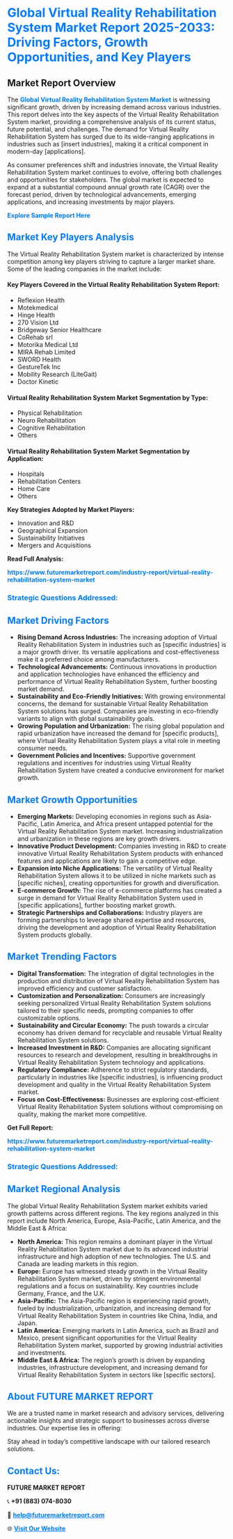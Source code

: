 <h1 style="color: #007BFF;">Global Virtual Reality Rehabilitation System Market Report 2025-2033: Driving Factors, Growth Opportunities, and Key Players</h1>

<section id="overview">
<h2>Market Report Overview</h2>
<p>The <a href="https://www.futuremarketreport.com/industry-report/virtual-reality-rehabilitation-system-market" style="color: #007BFF; text-decoration: none;"><strong>Global Virtual Reality Rehabilitation System Market</strong></a> is witnessing significant growth, driven by increasing demand across various industries. This report delves into the key aspects of the Virtual Reality Rehabilitation System market, providing a comprehensive analysis of its current status, future potential, and challenges. The demand for Virtual Reality Rehabilitation System has surged due to its wide-ranging applications in industries such as [insert industries], making it a critical component in modern-day [applications].</p>
<p>As consumer preferences shift and industries innovate, the Virtual Reality Rehabilitation System market continues to evolve, offering both challenges and opportunities for stakeholders. The global market is expected to expand at a substantial compound annual growth rate (CAGR) over the forecast period, driven by technological advancements, emerging applications, and increasing investments by major players.</p>
</section>

<section id="overview">
<p><a href="https://www.futuremarketreport.com/request-sample/reportId=78450" style="color: #007BFF; text-decoration: none;"><strong>Explore Sample Report Here</strong></a></p>
</section>

<section id="key-players">
<h2 style="color: #007BFF;">Market Key Players Analysis</h2>
<p>The Virtual Reality Rehabilitation System market is characterized by intense competition among key players striving to capture a larger market share. Some of the leading companies in the market include:</p>
<h4>Key Players Covered in the Virtual Reality Rehabilitation System Report:</h4>
<ul><li>Reflexion Health</li><li>Motekmedical</li><li>Hinge Health</li><li>270 Vision Ltd</li><li>Bridgeway Senior Healthcare</li><li>CoRehab srl</li><li>Motorika Medical Ltd</li><li>MIRA Rehab Limited</li><li>SWORD Health</li><li>GestureTek Inc</li><li>Mobility Research (LiteGait)</li><li>Doctor Kinetic</li></ul>
<h4>Virtual Reality Rehabilitation System Market Segmentation by Type:</h4>
<ul><li>Physical Rehabilitation</li><li>Neuro Rehabilitation</li><li>Cognitive Rehabilitation</li><li>Others</li></ul>

<h4>Virtual Reality Rehabilitation System Market Segmentation by Application:</h4>
<ul><li>Hospitals</li><li>Rehabilitation Centers</li><li>Home Care</li><li>Others</li></ul>
<p><strong>Key Strategies Adopted by Market Players:</strong></p>
<ul>
<li>Innovation and R&D</li>
<li>Geographical Expansion</li>
<li>Sustainability Initiatives</li>
<li>Mergers and Acquisitions</li>
</ul>
</section>

<section>
<p><strong>Read Full Analysis: </strong></p><a href="https://www.futuremarketreport.com/industry-report/virtual-reality-rehabilitation-system-market" style="color: #007BFF; text-decoration: none;"><strong>https://www.futuremarketreport.com/industry-report/virtual-reality-rehabilitation-system-market</strong></a>
<h3 style="color: #007BFF;">Strategic Questions Addressed:</h3>
</section>

<section id="driving-factors">
<h2 style="color: #007BFF;">Market Driving Factors</h2>
<ul>
<li><strong>Rising Demand Across Industries:</strong> The increasing adoption of Virtual Reality Rehabilitation System in industries such as [specific industries] is a major growth driver. Its versatile applications and cost-effectiveness make it a preferred choice among manufacturers.</li>
<li><strong>Technological Advancements:</strong> Continuous innovations in production and application technologies have enhanced the efficiency and performance of Virtual Reality Rehabilitation System, further boosting market demand.</li>
<li><strong>Sustainability and Eco-Friendly Initiatives:</strong> With growing environmental concerns, the demand for sustainable Virtual Reality Rehabilitation System solutions has surged. Companies are investing in eco-friendly variants to align with global sustainability goals.</li>
<li><strong>Growing Population and Urbanization:</strong> The rising global population and rapid urbanization have increased the demand for [specific products], where Virtual Reality Rehabilitation System plays a vital role in meeting consumer needs.</li>
<li><strong>Government Policies and Incentives:</strong> Supportive government regulations and incentives for industries using Virtual Reality Rehabilitation System have created a conducive environment for market growth.</li>
</ul>
</section>

<section id="growth-opportunities">
<h2 style="color: #007BFF;">Market Growth Opportunities</h2>
<ul>
<li><strong>Emerging Markets:</strong> Developing economies in regions such as Asia-Pacific, Latin America, and Africa present untapped potential for the Virtual Reality Rehabilitation System market. Increasing industrialization and urbanization in these regions are key growth drivers.</li>
<li><strong>Innovative Product Development:</strong> Companies investing in R&D to create innovative Virtual Reality Rehabilitation System products with enhanced features and applications are likely to gain a competitive edge.</li>
<li><strong>Expansion into Niche Applications:</strong> The versatility of Virtual Reality Rehabilitation System allows it to be utilized in niche markets such as [specific niches], creating opportunities for growth and diversification.</li>
<li><strong>E-commerce Growth:</strong> The rise of e-commerce platforms has created a surge in demand for Virtual Reality Rehabilitation System used in [specific applications], further boosting market growth.</li>
<li><strong>Strategic Partnerships and Collaborations:</strong> Industry players are forming partnerships to leverage shared expertise and resources, driving the development and adoption of Virtual Reality Rehabilitation System products globally.</li>
</ul>
</section>

<section id="trending-factors">
<h2 style="color: #007BFF;">Market Trending Factors</h2>
<ul>
<li><strong>Digital Transformation:</strong> The integration of digital technologies in the production and distribution of Virtual Reality Rehabilitation System has improved efficiency and customer satisfaction.</li>
<li><strong>Customization and Personalization:</strong> Consumers are increasingly seeking personalized Virtual Reality Rehabilitation System solutions tailored to their specific needs, prompting companies to offer customizable options.</li>
<li><strong>Sustainability and Circular Economy:</strong> The push towards a circular economy has driven demand for recyclable and reusable Virtual Reality Rehabilitation System solutions.</li>
<li><strong>Increased Investment in R&D:</strong> Companies are allocating significant resources to research and development, resulting in breakthroughs in Virtual Reality Rehabilitation System technology and applications.</li>
<li><strong>Regulatory Compliance:</strong> Adherence to strict regulatory standards, particularly in industries like [specific industries], is influencing product development and quality in the Virtual Reality Rehabilitation System market.</li>
<li><strong>Focus on Cost-Effectiveness:</strong> Businesses are exploring cost-efficient Virtual Reality Rehabilitation System solutions without compromising on quality, making the market more competitive.</li>
</ul>
</section>

<section>
<p><strong>Get Full Report: </strong></p><a href="https://www.futuremarketreport.com/industry-report/virtual-reality-rehabilitation-system-market" style="color: #007BFF; text-decoration: none;"><strong>https://www.futuremarketreport.com/industry-report/virtual-reality-rehabilitation-system-market</strong></a>
<h3 style="color: #007BFF;">Strategic Questions Addressed:</h3>
</section>


<section id="regional-analysis">
<h2 style="color: #007BFF;">Market Regional Analysis</h2>
<p>The global Virtual Reality Rehabilitation System market exhibits varied growth patterns across different regions. The key regions analyzed in this report include North America, Europe, Asia-Pacific, Latin America, and the Middle East & Africa:</p>
<ul>
<li><strong>North America:</strong> This region remains a dominant player in the Virtual Reality Rehabilitation System market due to its advanced industrial infrastructure and high adoption of new technologies. The U.S. and Canada are leading markets in this region.</li>
<li><strong>Europe:</strong> Europe has witnessed steady growth in the Virtual Reality Rehabilitation System market, driven by stringent environmental regulations and a focus on sustainability. Key countries include Germany, France, and the U.K.</li>
<li><strong>Asia-Pacific:</strong> The Asia-Pacific region is experiencing rapid growth, fueled by industrialization, urbanization, and increasing demand for Virtual Reality Rehabilitation System in countries like China, India, and Japan.</li>
<li><strong>Latin America:</strong> Emerging markets in Latin America, such as Brazil and Mexico, present significant opportunities for the Virtual Reality Rehabilitation System market, supported by growing industrial activities and investments.</li>
<li><strong>Middle East & Africa:</strong> The region’s growth is driven by expanding industries, infrastructure development, and increasing demand for Virtual Reality Rehabilitation System in sectors like [specific sectors].</li>
</ul>
</section>

<footer>
<h2 style="color: #007BFF;">About FUTURE MARKET REPORT</h2>
<p>We are a trusted name in market research and advisory services, delivering actionable insights and strategic support to businesses across diverse industries. Our expertise lies in offering:</p>

<p>Stay ahead in today’s competitive landscape with our tailored research solutions.</p>

<h2 style="color: #007BFF;">Contact Us:</h2>
<p><strong>FUTURE MARKET REPORT</strong></p>
<p>📞 <strong>+91 (883) 074-8030</strong></p>
<p>📧 <strong><a href="mailto:help@futuremarketreport.com" style="color: #007BFF;">help@futuremarketreport.com</a></strong></p>
<p>🌐 <strong><a href="https://www.futuremarketreport.com/" style="color: #007BFF;">Visit Our Website</a></strong></p>
</footer>